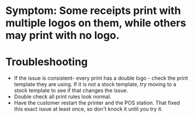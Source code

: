 # Symptom: Some receipts print with multiple logos on them, while others may print with no logo.

# Troubleshooting
- If the issue is consistent- every print has a double logo - check the print template they are using. If it is not a stock template, try moving to a stock template to see if that changes the issue.
- Double check all print rules look normal.
- Have the customer restart the printer and the POS station. That fixed this exact issue at least once, so don't knock it until you try it.
